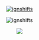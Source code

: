 

<p align="center">
  <a href="https://discord.com/users/994717305542021244">
    <img src="https://discord.c99.nl/widget/theme-4/994717305542021244.png" alt="ignshifts"/>
     </a>
</p>

<p align="center"> <img src="https://komarev.com/ghpvc/?username=ignshifts&style=flat-square&color=grey" alt="ignshifts" /> </p>


<p align="center">
  <tr>
            <td align="center" style="padding=0;width=50%;">
      <img src="https://github-readme-streak-stats.herokuapp.com?user=ignshifts&theme=tokyonight_duo&hide_border=true&ring=4F8CC9&currStreakLabel=FFFFFF&sideNums=4F8CC9&dates=979797&sideLabels=FFFFFF&currStreakNum=FFFFFF&border=DD2727&stroke=00000000&background=00000000&fire=FF7600" />
    </td>
  </tr>
</p>

